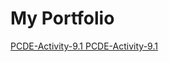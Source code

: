 # My Portfolio
<a href="//github.com/charleenJ22/CharleenJ22.github.io/PCDE-Activity-9.1">  PCDE-Activity-9.1 </a>
<a href="/PCDE-Activity-9.1">  PCDE-Activity-9.1 </a>

